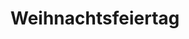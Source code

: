---
title: 2. Weihnachtsfeiertag
filter:
    kind: holiday
dates:
    start: 2024-12-26
    end: 2024-12-26
_build:
  render: false # no permalink/single-page, we WANT THIS
  list: true # but render on the list pages
---